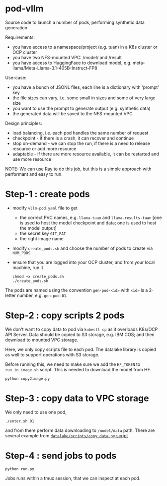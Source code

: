 # pod-vllm
Source code to launch a number of pods, performing synthetic data generation

Requirements: 
* you have access to a namespace/project (e.g. tuan) in a K8s cluster or OCP cluster
* you have two NFS-mounted VPC: /model/ and /result
* you have access to HuggingFace to download model, e.g. meta-llama/Meta-Llama-3.1-405B-Instruct-FP8

Use-case:
* you have a bunch of JSONL files, each line is a dictionary with 'prompt' key
* the file sizes can vary, i.e. some small in sizes and some of very large size
* you want to use the prompt to generate output (e.g. synthetic data)
* the generated data will be saved to the NFS-mounted VPC

Design principles:
* load balancing, i.e. each pod handles the same number of request
* checkpoint - if there is a crash, it can recover and continue
* stop on-demand - we can stop the run, if there is a need to release resource or add more resource
* adaptable - if there are more resource available, it can be restarted and use more resource

NOTE: We can use Ray to do this job, but this is a simple approach with performant and easy to run.
 
# Step-1 : create pods

* modify `vllm-pod.yaml` file to get
  + the correct PVC names, e.g. `llama-tuan` and `llama-results-tuan` [one is used to host the model checkpoint and data; one is used to host the model output]
  + the secret key `GIT_PAT`
  + the right image name

* modify `create_pods.sh` and choose the number of pods to create via `NUM_PODS`

* ensure that you are logged into your OCP cluster, and from your local machine, run it

  ```
  chmod +x create_pods.sh
  ./create_pods.sh
  ```
  
The pods are named using the convention `gen-pod-<id>` with `<id>` is a 2-letter number, e.g. `gen-pod-01`.


# Step-2 : copy scripts 2 pods

We don't want to copy data to pod via `kubectl cp` as it overloads K8s/OCP API Server. Data should be copied to S3 storage, e.g. IBM COS; and then download to mounted VPC storage. 

Here, we only copy scripts file to each pod. The datalake library is copied as well to support operations with S3 storage.

Before running this, we need to make sure we add the `HF_TOKEN` to `run_in_image.sh` script. This is needed to download the model from HF.

```
python copy2image.py
```

# Step-3 : copy data to VPC storage

We only need to use one pod, 
```
./enter.sh 01
```
and from there perform data downloading to `/model/data` path. There are several example from [`datalake/scripts/copy_data.py` script](https://github.ibm.com/Common-TimeSeries-Analytics-Library/datalake/blob/master/scripts/copy_data.py)


# Step-4 : send jobs to pods


```
python run.py
```

Jobs runs within a tmux session, that we can inspect at each pod. 
